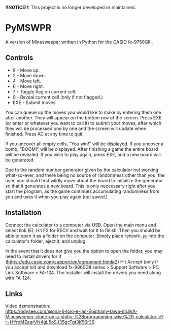 **!!NOTICE!!:** This project is no longer developed or maintained.

# PyMSWPR

A version of Minesweeper written in Python for the CASIO fx-9750GIII.

## Controls

- 8   - Move up.
- 2   - Move down.
- 4   - Move left.
- 6   - Move right.
- 7   - Toggle flag on current cell.
- 9   - Reveal current cell (only if not flagged.)
- EXE - Submit moves.

You can queue up the moves you would like to make by entering them one after
another. They will appear on the bottom row of the screen. Press EXE (or enter
or whatever you want to call it) to submit your moves, after which they will be
processed one by one and the screen will update when finished. Press AC at any
time to quit.

If you uncover all empty cells, "You win!" will be displayed. If you uncover a
bomb, "BOOM!" will be displayed. After finishing a game the entire board will be
revealed. If you wish to play again, press EXE, and a new board will be
generated.

Due to the random number generator given by the calculator not working
what-so-ever, and there being no source of randomness other than you, the user,
you should first wildly move about the board to initialize the generator so that
it generates a new board. This is only neccessary right after you start the
program, as the game continues accumulating randomness from you and uses it when
you play again (not saved.)

## Installation

Connect the calculator to a computer via USB. Open the main menu and select link
(E). Hit F2 for RECV and wait for it to finish. Then you should be able to open
it as a folder on the computer. Simply place `PyMSWPR.py` into the calculator's
folder, eject it, and unplug.

In the event that it does not give you the option to open the folder, you may
need to install drivers for it
(https://edu.casio.com/support/en/agreement.html#2) Hit Accept (only if you
accept lol) and download fx-9860GII series > Support Software > PC Link Software
\> FA-124. The installer will install the drivers you need along with FA-124.

## Links

Video demonstration:<br>
https://odysee.com/@ona-li-toki-e-jan-Epiphany-tawa-mi:9/A-Minesweeper-clone-on-a-shitty-%28programming-wise%29-calculator.:e?r=HYroMZaqrVN4gL5oSJ35gcTgt3K56r39
